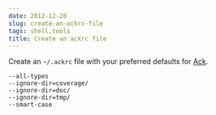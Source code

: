 ```yaml
---
date: 2012-12-20
slug: create-an-ackrc-file
tags: shell,tools
title: Create an ackrc file
---
```


Create an `~/.ackrc` file with your preferred defaults for [Ack](http://betterthangrep.com).

```ackrc
--all-types
--ignore-dir=coverage/
--ignore-dir=doc/
--ignore-dir=tmp/
--smart-case
```
